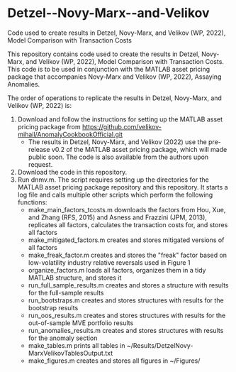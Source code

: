 # Detzel--Novy-Marx--and-Velikov
 Code used to create results in Detzel, Novy-Marx, and Velikov (WP, 2022), Model Comparison with Transaction Costs

This repository contains code used to create the results in Detzel, Novy-Marx, and Velikov (WP, 2022), Model Comparison with Transaction Costs. This code is to be used in conjunction with the MATLAB asset pricing package that accompanies Novy-Marx and Velikov (WP, 2022), Assaying Anomalies. 

The order of operations to replicate the results in Detzel, Novy-Marx, and Velikov (WP, 2022) is:

1. Download and follow the instructions for setting up the MATLAB asset pricing package from https://github.com/velikov-mihail/AnomalyCookbookOfficial.git
	* The results in Detzel, Novy-Marx, and Velikov (2022) use the pre-release v0.2 of the MATLAB asset pricing package, which will made public soon. The code is also available from the authors upon request.
3. Download the code in this repository.
4. Run dnmv.m. The script requires setting up the directories for the MATLAB asset pricing package repository and this repository. It starts a log file and calls multiple other scripts which perform the following functions:  
	* make_main_factors_tcosts.m downloads the factors from Hou, Xue, and Zhang (RFS, 2015) and Asness and Frazzini (JPM, 2013), replicates all factors, calculates the transaction costs for, and stores all factors  
	* make_mitigated_factors.m creates and stores mitigated versions of all factors  
	* make_freak_factor.m creates and stores the "freak" factor based on low-volatility industry relative reversals used in Figure 1  
	* organize_factors.m loads all factors, organizes them in a tidy MATLAB structure, and stores it  
	* run_full_sample_results.m creates and stores a structure with results for the full-sample results
	* run_bootstraps.m creates and stores structures with results for the bootstrap results
 	* run_oos_results.m creates and stores structures with results for the out-of-sample MVE portfolio results
	* run_anomalies_results.m creates and stores structures with results for the anomaly section
	* make_tables.m prints all tables in ~/Results/DetzelNovy-MarxVelikovTablesOutput.txt
	* make_figures.m creates and stores all figures in ~/Figures/
   
